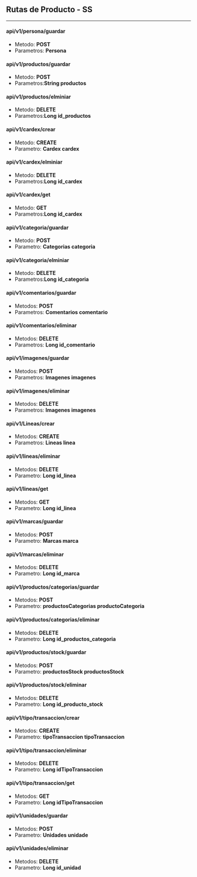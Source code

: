 ## Rutas de Producto - SS
****
#### api/v1/persona/guardar
- Metodo: **POST**
- Parametros: **Persona**

#### api/v1/productos/guardar
- Metodo: **POST**
- Parametros:**String productos**

#### api/v1/productos/elminiar
- Metodo: **DELETE**
- Parametros:**Long id_productos**

#### api/v1/cardex/crear
- Metodo: **CREATE**
- Parametro: **Cardex cardex**

#### api/v1/cardex/elminiar
- Metodo: **DELETE**
- Parametros:**Long id_cardex**

#### api/v1/cardex/get
- Metodo: **GET**
- Parametros:**Long id_cardex**


#### api/v1/categoria/guardar
- Metodo: **POST**
- Parametro: **Categorias categoria**

#### api/v1/categoria/elminiar
- Metodo: **DELETE**
- Parametros:**Long id_categoria**

#### api/v1/comentarios/guardar
- Metodos: **POST**
- Parametros: **Comentarios comentario**


#### api/v1/comentarios/eliminar
- Metodos: **DELETE**
- Parametros: **Long id_comentario**

#### api/v1/imagenes/guardar
- Metodos: **POST**
- Parametros: **Imagenes imagenes**

#### api/v1/imagenes/eliminar
- Metodos: **DELETE**
- Parametros: **Imagenes imagenes**

#### api/v1/Lineas/crear
- Metodos: **CREATE**
- Parametros: **Lineas linea**

#### api/v1/lineas/eliminar
- Metodos: **DELETE**
- Parametro: **Long id_linea**

#### api/v1/lineas/get
- Metodos: **GET**
- Parametro: **Long id_linea**

#### api/v1/marcas/guardar
- Metodos: **POST**
- Parametro: **Marcas marca**

#### api/v1/marcas/eliminar
- Metodos: **DELETE**
- Parametro: **Long id_marca**

#### api/v1/productos/categorias/guardar
- Metodos: **POST**
- Parametro: **productosCategorias productoCategoria**

#### api/v1/productos/categorias/eliminar
- Metodos: **DELETE**
- Parametro: **Long id_productos_categoria**

#### api/v1/productos/stock/guardar
- Metodos: **POST**
- Parametro: **productosStock productosStock**

#### api/v1/productos/stock/eliminar
- Metodos: **DELETE**
- Parametro: **Long id_producto_stock**

#### api/v1/tipo/transaccion/crear
- Metodos: **CREATE**
- Parametro: **tipoTransaccion tipoTransaccion**

#### api/v1/tipo/transaccion/eliminar
- Metodos: **DELETE**
- Parametro: **Long idTipoTransaccion**

#### api/v1/tipo/transaccion/get
- Metodos: **GET**
- Parametro: **Long idTipoTransaccion**

#### api/v1/unidades/guardar
- Metodos: **POST**
- Parametro: **Unidades unidade**

#### api/v1/unidades/eliminar
- Metodos: **DELETE**
- Parametro: **Long id_unidad**
